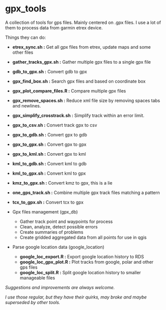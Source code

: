 
# gpx_tools


A collection of tools for gps files. Mainly centered on .gpx files.
I use a lot of them to process data from garmin etrex device.

Things they can do:
- **etrex_sync.sh                :**   Get all gpx files from etrex, update maps and some other files
- **gather_tracks_gpx.sh         :**   Gather multiple gpx files to a single gpx file
- **gdb_to_gpx.sh                :**   Convert gdb to gpx
- **gpx_find_box.sh              :**   Search gpx files and based on coordinate box
- **gpx_plot_compare_files.R     :**   Compare multiple gpx files
- **gpx_remove_spaces.sh         :**   Reduce xml file size by removing spaces tabs and newlines.
- **gpx_simplify_crosstrack.sh   :**   Simplify track within an error limit.
- **gpx_to_csv.sh                :**   Convert track gpx to csv
- **gpx_to_gdb.sh                :**   Convert gpx to gdb
- **gpx_to_gpx.sh                :**   Convert gpx to gpx
- **gpx_to_kml.sh                :**   Convert gpx to kml
- **kml_to_gdb.sh                :**   Convert kml to gdb
- **kml_to_gpx.sh                :**   Convert kml to gpx
- **kmz_to_gpx.sh                :**   Convert kmz to gpx, this is a lie
- **one_gps_track.sh             :**   Combine multiple gpx track files matching a pattern
- **tcx_to_gpx.sh                :**   Convert tcx to gpx


- Gpx files management (gpx_db)
	- Gather track point and waypoints for process
	- Clean, analyze, detect possible errors
	- Create summaries of problems
	- Create gridded aggregated data from all points for use in qgis

- Parse google location data (google_location)
    - **google_loc_export.R   :**   Export google location history to RDS
    - **google_loc_gpx_plot.R :**   Plot tracks from google, polar and other gps files
    - **google_loc_split.R    :**   Split google location history to smaller manageable files




*Suggestions and improvements are always welcome.*

*I use those regular, but they have their quirks, may broke and maybe superseded by other tools.*
